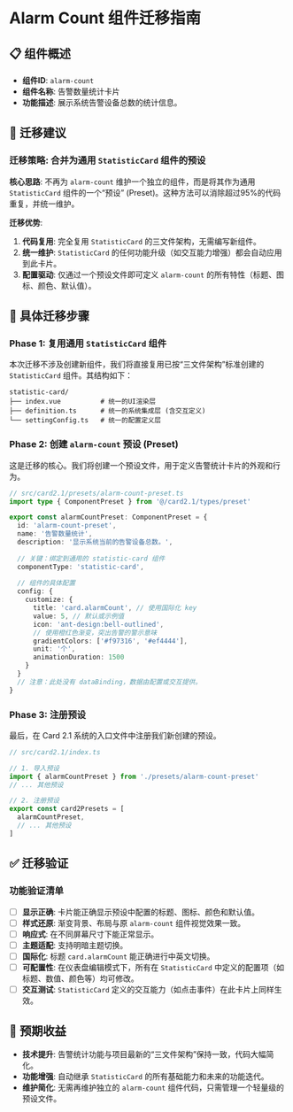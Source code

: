 # Alarm Count 组件迁移指南

## 📋 组件概述

- **组件ID**: `alarm-count`
- **组件名称**: 告警数量统计卡片
- **功能描述**: 展示系统告警设备总数的统计信息。

## 🔄 迁移建议

### 迁移策略: 合并为通用 `StatisticCard` 组件的预设

**核心思路**: 不再为 `alarm-count` 维护一个独立的组件，而是将其作为通用 `StatisticCard` 组件的一个“预设” (Preset)。这种方法可以消除超过95%的代码重复，并统一维护。

**迁移优势**:
1.  **代码复用**: 完全复用 `StatisticCard` 的三文件架构，无需编写新组件。
2.  **统一维护**: `StatisticCard` 的任何功能升级（如交互能力增强）都会自动应用到此卡片。
3.  **配置驱动**: 仅通过一个预设文件即可定义 `alarm-count` 的所有特性（标题、图标、颜色、默认值）。

## 🚀 具体迁移步骤

### Phase 1: 复用通用 `StatisticCard` 组件

本次迁移不涉及创建新组件，我们将直接复用已按“三文件架构”标准创建的 `StatisticCard` 组件。其结构如下：

```
statistic-card/
├── index.vue          # 统一的UI渲染层
├── definition.ts      # 统一的系统集成层 (含交互定义)
└── settingConfig.ts   # 统一的配置定义层
```

### Phase 2: 创建 `alarm-count` 预设 (Preset)

这是迁移的核心。我们将创建一个预设文件，用于定义告警统计卡片的外观和行为。

```typescript
// src/card2.1/presets/alarm-count-preset.ts
import type { ComponentPreset } from '@/card2.1/types/preset'

export const alarmCountPreset: ComponentPreset = {
  id: 'alarm-count-preset',
  name: '告警数量统计',
  description: '显示系统当前的告警设备总数。',
  
  // 关键：绑定到通用的 statistic-card 组件
  componentType: 'statistic-card',
  
  // 组件的具体配置
  config: {
    customize: {
      title: 'card.alarmCount', // 使用国际化 key
      value: 5, // 默认或示例值
      icon: 'ant-design:bell-outlined',
      // 使用橙红色渐变，突出告警的警示意味
      gradientColors: ['#f97316', '#ef4444'],
      unit: '个',
      animationDuration: 1500
    }
  }
  // 注意：此处没有 dataBinding，数据由配置或交互提供。
}
```

### Phase 3: 注册预设

最后，在 Card 2.1 系统的入口文件中注册我们新创建的预设。

```typescript
// src/card2.1/index.ts

// 1. 导入预设
import { alarmCountPreset } from './presets/alarm-count-preset'
// ... 其他预设

// 2. 注册预设
export const card2Presets = [
  alarmCountPreset,
  // ... 其他预设
]
```

## ✅ 迁移验证

### 功能验证清单
- [ ] **显示正确**: 卡片能正确显示预设中配置的标题、图标、颜色和默认值。
- [ ] **样式还原**: 渐变背景、布局与原 `alarm-count` 组件视觉效果一致。
- [ ] **响应式**: 在不同屏幕尺寸下能正常显示。
- [ ] **主题适配**: 支持明暗主题切换。
- [ ] **国际化**: 标题 `card.alarmCount` 能正确进行中英文切换。
- [ ] **可配置性**: 在仪表盘编辑模式下，所有在 `StatisticCard` 中定义的配置项（如标题、数值、颜色等）均可修改。
- [ ] **交互测试**: `StatisticCard` 定义的交互能力（如点击事件）在此卡片上同样生效。

## 🎯 预期收益

- **技术提升**: 告警统计功能与项目最新的“三文件架构”保持一致，代码大幅简化。
- **功能增强**: 自动继承 `StatisticCard` 的所有基础能力和未来的功能迭代。
- **维护简化**: 无需再维护独立的 `alarm-count` 组件代码，只需管理一个轻量级的预设文件。